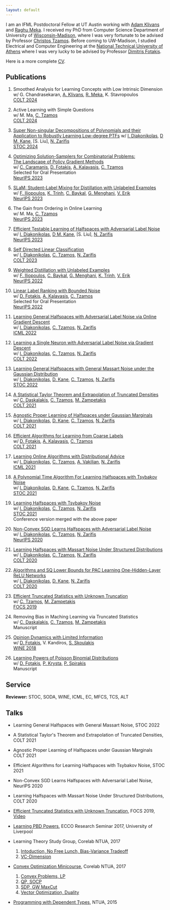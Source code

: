 ```yaml
---
layout: default
---
```


I am an IFML Postdoctoral Fellow at UT Austin working with [Adam Klivans][klivans] and [Raghu Meka][meka]. I received my PhD from Computer Science Department of University of
[Wisconsin-Madison][uwm], where I was very fortunate to be advised by Professor
[Christos Tzamos][tzamos-page].  Before coming to UW-Madison, I studied Electrical and Computer Engineering at
the [National Technical University of Athens][ece-ntua] where I was very lucky
to be advised by Professor [Dimitris Fotakis][fotakis-page].

Here is a more complete [CV](assets/cv/cv.pdf).

[uwm]: https://www.wisc.edu/
[ece-ntua]: https://www.ece.ntua.gr/en
[email-me]: mailto:vkonton@gmail.com
[tzamos-page]: https://tzamos.com/
[klivans]: https://www.cs.utexas.edu/users/klivans/
[meka]: https://raghumeka.github.io
[fotakis-page]: https://www.softlab.ntua.gr/~fotakis/
[thesis-link]: http://artemis.cslab.ntua.gr/Dienst/UI/1.0/Display/artemis.ntua.ece/DT2017-0274?abstract=%EA%EF%ED%F4%EF%ED%DE%F2

## Publications

1. Smoothed Analysis for Learning Concepts with Low Intrinsic Dimension <br/>
   w/ G. Chandrasekaran, [A. Klivans][klivans], [R. Meka][meka], K. Stavropoulos <br/>
   [COLT 2024](http://learningtheory.org/colt2024/)

1. Active Learning with Simple Questions <br/>
   w/ M. Ma, [C. Tzamos][tzamos] </br>
   [COLT 2024](http://learningtheory.org/colt2024/)

1. [Super Non-singular Decompositions of Polynomials and their Application to Robustly Learning Low-degree PTFs](https://arxiv.org/html/2404.00529v1)
   w/ [I. Diakonikolas][idiakonikolas], [D M. Kane][kane], [S. Liu], [N. Zarifis][zarifis] <br/>
   [STOC 2024](http://acm-stoc.org/stoc2024/)

1. [Optimizing Solution-Samplers for Combinatorial Problems:](https://arxiv.org/pdf/2310.05309.pdf) <br/>
   [The Landscape of Policy Gradient Methods](https://arxiv.org/pdf/2310.05309.pdf) <br/>
   w/ [C. Caramanis][caramanis], [D. Fotakis][fotakis], [A. Kalavasis][kalavasis], [C. Tzamos][tzamos] <br/>
   Selected for Oral Presentation <br/>
   [NeurIPS 2023](https://nips.cc) 

1. [SLaM: Student-Label Mixing for Distillation with Unlabeled Examples](https://arxiv.org/abs/2302.03806) <br/>
    w/ [F. Iliopoulos][iliopoulos], [K. Trinh][trinh], [C. Baykal][baykal], [G. Menghani][menghani],  [V. Erik][vee] <br/> 
    [NeurIPS 2023](https://nips.cc)

1. The Gain from Ordering in Online Learning <br/>
   w/ M. Ma, [C. Tzamos][tzamos] <br/>
   [NeurIPS 2023](https://nips.cc) 

1. [Efficient Testable Learning of Halfspaces with Adversarial Label Noise](https://arxiv.org/abs/2303.05485) <br/>
   w/ [I. Diakonikolas][idiakonikolas], [D M. Kane][kane], [S. Liu], [N. Zarifis][zarifis] <br/>
   [NeurIPS 2023](https://nips.cc) 

1. [Self Directed Linear Classification](https://arxiv.org/abs/2308.03142) <br/> 
   w/ [I. Diakonikolas][idiakonikolas], [C. Tzamos][tzamos], [N. Zarifis][zarifis] <br/>
   [COLT 2023](http://learningtheory.org/colt2023/)

1. [Weighted Distillation with Unlabeled Examples](https://arxiv.org/abs/2210.06711) <br/>
    w/ [F. Iliopoulos][iliopoulos], [C. Baykal][baykal], [G. Menghani][menghani], [K. Trinh][trinh], [V. Erik][vee] <br/> 
    [NeurIPS 2022](https://nips.cc)

1.  [Linear Label Ranking with Bounded Noise](https://openreview.net/pdf?id=dgWo-UyVEsa) <br/>
    w/ [D. Fotakis][fotakis], [A. Kalavasis][kalavasis], [C. Tzamos][tzamos] <br/>
    Selected for Oral Presentation <br/>
    [NeurIPS 2022](https://nips.cc)

1. [Learning General Halfspaces with Adversarial Label Noise via Online Gradient Descent](https://proceedings.mlr.press/v162/diakonikolas22b.html) <br/>
    w/ [I. Diakonikolas][idiakonikolas], [C. Tzamos][tzamos], [N. Zarifis][zarifis] <br/> 
    [ICML 2022](https://icml.cc)

1. [Learning a Single Neuron with Adversarial Label Noise via Gradient Descent](https://arxiv.org/abs/2206.08918) <br/>
    w/ [I. Diakonikolas][idiakonikolas], [C. Tzamos][tzamos], [N. Zarifis][zarifis] <br/> 
    [COLT 2022](http://learningtheory.org/colt2022/)

1. [Learning General Halfspaces with General Massart Noise under the Gaussian Distribution](https://arxiv.org/abs/2108.08767) <br/>
    w/ [I. Diakonikolas][idiakonikolas], [D. Kane][kane], [C. Tzamos][tzamos], [N. Zarifis][zarifis] <br/> 
    [STOC 2022](http://acm-stoc.org/stoc2022/)

1. [A Statistical Taylor Theorem and Extrapolation of Truncated Densities](https://arxiv.org/abs/2106.15908) <br/>
    w/ [C. Daskalakis][daskalakis], [C. Tzamos][tzamos], [M. Zampetakis][zampetakis] <br/>
    [COLT 2021](http://www.learningtheory.org/colt2021/)

1. [Agnostic Proper Learning of Halfspaces under Gaussian Marginals](https://arxiv.org/abs/2102.05629) <br/>
    w/ [I. Diakonikolas][idiakonikolas], [D. Kane][kane], [C. Tzamos][tzamos], [N. Zarifis][zarifis] <br/>
    [COLT 2021](http://www.learningtheory.org/colt2021/)

1. [Efficient Algorithms for Learning from Coarse Labels](http://proceedings.mlr.press/v134/fotakis21a.html) <br/>
    w/ [D. Fotakis][fotakis], [A. Kalavasis][kalavasis], [C. Tzamos][tzamos] <br/>
    [COLT 2021](http://www.learningtheory.org/colt2021/)

1. [Learning Online Algorithms with Distributional Advice](http://proceedings.mlr.press/v139/diakonikolas21a.html) <br/>
    w/ [I. Diakonikolas][idiakonikolas], [C. Tzamos][tzamos], [A. Vakilian][vakilian], [N. Zarifis][zarifis] <br/>
    [ICML 2021](https://icml.cc)

1. [A Polynomial Time Algorithm For Learning Halfspaces with Tsybakov Noise](https://arxiv.org/abs/2010.01705) <br/>
    w/ [I. Diakonikolas][idiakonikolas], [D. Kane][kane], [C. Tzamos][tzamos], [N. Zarifis][zarifis] <br/>
    [STOC 2021](http://acm-stoc.org/stoc2021/)

1. [Learning Halfspaces with Tsybakov Noise](https://arxiv.org/abs/2006.06467) <br/>
    w/ [I. Diakonikolas][idiakonikolas], [C. Tzamos][tzamos], [N. Zarifis][zarifis] <br/>
    [STOC 2021](http://acm-stoc.org/stoc2021/) <br/>
    Conference version merged with the above paper

1. [Non-Convex SGD Learns Halfspaces with Adversarial Label Noise](https://arxiv.org/abs/2006.06742) <br/>
    w/ [I. Diakonikolas][idiakonikolas], [C. Tzamos][tzamos], [N. Zarifis][zarifis] <br/>
    [NeurIPS 2020](http://learningtheory.org/colt2020/)

1.  [Learning Halfspaces with Massart Noise Under Structured Distributions](https://arxiv.org/abs/2002.05632)  <br/>
    w/ [I. Diakonikolas][idiakonikolas], [C. Tzamos][tzamos], [N. Zarifis][zarifis] <br/>
    [COLT 2020](http://learningtheory.org/colt2020/)

1.  [Algorithms and SQ Lower Bounds for PAC Learning One-Hidden-Layer ReLU Networks](https://arxiv.org/abs/2006.12476) <br/>
    w/ [I. Diakonikolas][idiakonikolas], [D. Kane][kane], [N. Zarifis][zarifis] <br/>
    [COLT 2020](http://learningtheory.org/colt2020/)

1.  [Efficient Truncated Statistics with Unknown Truncation](https://arxiv.org/abs/1908.01034) <br/>
    w/ [C. Tzamos][tzamos], [M. Zampetakis][zampetakis] <br/>
    [FOCS 2019](http://focs2019.cs.jhu.edu/)

1.  Removing Bias in Maching Learning via Truncated Statistics <br/>
    w/ [C. Daskalakis][daskalakis],  [C. Tzamos][tzamos], [M. Zampetakis][zampetakis] <br/>
    Manuscript

1. [Opinion Dynamics with Limited Information][OpinionDynamics] <br/>
   w/ [D. Fotakis][fotakis], V. Kandiros,  [S. Skoulakis][skoulakis] <br/>
   [WINE 2018](https://www.cs.ox.ac.uk/conferences/wine2018/)

1. [Learning Powers of Poisson Binomial Distributions][PBDpowers] <br/>
   w/ [D. Fotakis][fotakis], [P. Krysta][krysta], [P. Spirakis][spirakis] <br/>
   Manuscript


[OpinionDynamics]:https://github.com/vkonton/opinion_dynamics/blob/master/clean.pdf
[PBDpowers]:http://arxiv.org/abs/1707.05662
[zarifis]:https://nikoszarifis.github.io
[caramanis]:https://caramanis.github.io
[fotakis]:https://www.softlab.ntua.gr/~fotakis/
[krysta]:http://cgi.csc.liv.ac.uk/~piotr/
[kane]:https://cseweb.ucsd.edu/~dakane/
[spirakis]:https://intranet.csc.liv.ac.uk/news/item.php?id=19
[tzamos]:https://tzamos.com
[zampetakis]:http://www.mit.edu/~mzampet/
[daskalakis]:https://people.csail.mit.edu/costis/
[skoulakis]:http://www.corelab.ntua.gr/~sskoul/
[idiakonikolas]:http://www.iliasdiakonikolas.org/
[vakilian]:http://www.mit.edu/~vakilian/
[kalavasis]:https://alkisk.github.io
[vee]:https://scholar.google.com/citations?user=1u8drP0AAAAJ&hl=en
[trinh]:https://scholar.google.com/citations?user=pVTeodYAAAAJ&hl=en
[baykal]:https://people.csail.mit.edu/baykal/
[menghani]:http://www.gaurav.ai
[iliopoulos]:https://filiop.org
[meka]:https://hackmd.io/@raghum/index
[klivans]:https://www.cs.utexas.edu/users/klivans/


## Service
**Reviewer:** STOC, SODA, WINE, ICML, EC, MFCS, TCS, ALT


## Talks

* Learning General Halfspaces with General Massart Noise, STOC 2022

* A Statistical Taylor's Theorem and Extrapolation of Truncated Densities, COLT 2021

* Agnostic Proper Learning of Halfspaces under Gaussian Marginals COLT 2021

* Efficient Algorithms for Learning Halfspaces with Tsybakov Noise, STOC 2021

* Non-Convex SGD Learns Halfspaces with Adversarial Label Noise, NeurIPS 2020

* Learning Halfspaces with Massart Noise Under Structured Distributions, COLT 2020

* [Efficient Truncated Statistics with Unknown Truncation][truncated_unknown],
  FOCS 2019, [Video]


* [Learning PBD Powers][pbdpowers],
   ECCO Research Seminar 2017, University of Liverpool


* Learning Theory Study Group, Corelab NTUA, 2017
   1. [Intoduction, No Free Lunch, Bias-Variance Tradeoff][learning1]
   2. [VC-Dimension][learning2]


* [Convex Optimization Minicourse][convex-minicourse], Corelab NTUA, 2017
   1. [Convex Problems, LP][convex1]
   2. [QP, SOCP][convex2]
   3. [SDP, GW MaxCut][convex3]
   4. [Vector Optimization, Duality][convex4]


* [Programming with Dependent Types][dependent], NTUA, 2015

[truncated_unknown]: assets/talks/focs2019.pdf
[video]: https://www.youtube.com/watch?v=6crXE-ANK6Y&list=PL3DbynX8gwfLXOsziSLaVmiLKKjedlvks

[pbdpowers]: assets/talks/pbdPowers.pdf

[learning1]: assets/talks/learning1.pdf
[learning2]: assets/talks/learning2.pdf

[convex-minicourse]: assets/talks/convex.pdf
[convex1]: assets/talks/convex1.pdf
[convex2]: assets/talks/convex2.pdf
[convex3]: assets/talks/convex3.pdf
[convex4]: assets/talks/convex4.pdf

[dependent]: assets/talks/dependent.pdf
